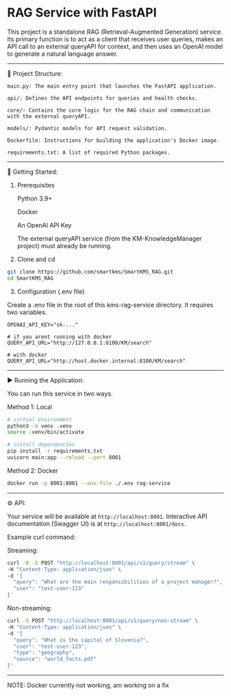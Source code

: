 # RAG Service with FastAPI

This project is a standalone RAG (Retrieval-Augmented Generation) service. Its primary function is to act as a client that receives user queries, makes an API call to an external queryAPI for context, and then uses an OpenAI model to generate a natural language answer.

---

📂 Project Structure:

    main.py: The main entry point that launches the FastAPI application.

    api/: Defines the API endpoints for queries and health checks.

    core/: Contains the core logic for the RAG chain and communication with the external queryAPI.

    models/: Pydantic models for API request validation.

    Dockerfile: Instructions for building the application's Docker image.

    requirements.txt: A list of required Python packages.

---

🚀 Getting Started:

1. Prerequisites

    Python 3.9+

    Docker

    An OpenAI API Key

    The external queryAPI service (from the KM-KnowledgeManager project) must already be running.

2. Clone and cd
```Bash
git clone https://github.com/smartkms/SmartKMS_RAG.git
cd SmartKMS_RAG
```


3. Configuration (.env file)

Create a .env file in the root of this kms-rag-service directory. It requires two variables.

```env
OPENAI_API_KEY="sk-..."

# if you arent running with docker
QUERY_API_URL="http://127.0.0.1:8100/KM/search"

# with docker
QUERY_API_URL="http://host.docker.internal:8100/KM/search"
```

---

▶️ Running the Application:

You can run this service in two ways.

Method 1: Local

```Bash
# virtual environment
python3 -m venv .venv
source .venv/bin/activate 

# install dependencies
pip install -r requirements.txt
uvicorn main:app --reload --port 8001
```

Method 2: Docker

```Bash
docker run -p 8001:8001 --env-file ./.env rag-service
```

---

⚙️ API: 

Your service will be available at `http://localhost:8001`. Interactive API documentation (Swagger UI) is at `http://localhost:8001/docs`.

Example curl command: 

Streaming: 

```Bash
curl -N -X POST "http://localhost:8001/api/v1/query/stream" \
-H "Content-Type: application/json" \
-d '{
  "query": "What are the main responsibilities of a project manager?",
  "user": "test-user-123"
}'
```

Non-streaming: 

```Bash
curl -X POST "http://localhost:8001/api/v1/query/non-stream" \
-H "Content-Type: application/json" \
-d '{
  "query": "What is the capital of Slovenia?",
  "user": "test-user-123",
  "type": "geography",
  "source": "world_facts.pdf"
}'
```
---

NOTE: Docker currently not working, am working on a fix
